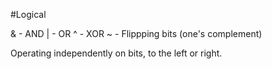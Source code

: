 #Logical


& - AND
| - OR
^ - XOR
~ - Flippping bits (one's complement)

Operating independently on bits, to the left or right.


